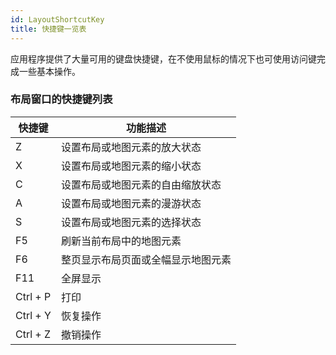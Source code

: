 ```yaml
---
id: LayoutShortcutKey
title: 快捷键一览表
---
```

应用程序提供了大量可用的键盘快捷键，在不使用鼠标的情况下也可使用访问键完成一些基本操作。

### 布局窗口的快捷键列表

快捷键 | 功能描述  
---|---  
Z | 设置布局或地图元素的放大状态  
X | 设置布局或地图元素的缩小状态  
C | 设置布局或地图元素的自由缩放状态  
A | 设置布局或地图元素的漫游状态  
S | 设置布局或地图元素的选择状态  
F5 | 刷新当前布局中的地图元素  
F6 | 整页显示布局页面或全幅显示地图元素  
F11 | 全屏显示  
Ctrl + P | 打印  
Ctrl + Y | 恢复操作  
Ctrl + Z | 撤销操作  
  


